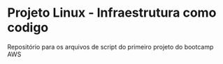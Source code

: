 # Projeto Linux - Infraestrutura como codigo

Repositório para os arquivos de script do primeiro projeto do bootcamp AWS
